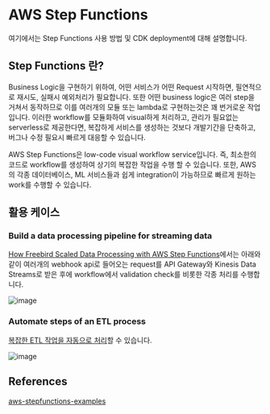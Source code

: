 # AWS Step Functions

여기에서는 Step Functions 사용 방법 및 CDK deployment에 대해 설명합니다. 

## Step Functions 란?

Business Logic을 구현하기 위하여, 어떤 서비스가 어떤 Request 시작하면, 필연적으로 재시도, 실패시 예외처리가 필요합니다. 또한 어떤 business logic은 여러 step을 거쳐서 동작하므로 이를 여러개의 모듈 또는 lambda로 구현하는것은 꽤 번거로운 작업입니다. 이러한 workflow를 모듈화하여 visual하게 처리하고, 관리가 필요없는 serverless로 제공한다면, 복잡하게 서비스를 생성하는 것보다 개발기간을 단축하고, 버그나 수정 필요시 빠르게 대응할 수 있습니다.

AWS Step Functions은 low-code visual workflow service입니다. 즉, 최소한의 코드로 workflow를 생성하여 상기의 복잡한 작업을 수행 할 수 있습니다. 또한, AWS의 각종 데이터베이스, ML 서비스들과 쉽게 integration이 가능하므로 빠르게 원하는 work를 수행할 수 있습니다.


## 활용 케이스 

### Build a data processing pipeline for streaming data

[How Freebird Scaled Data Processing with AWS Step Functions](https://aws.amazon.com/ko/blogs/startups/how-freebird-scaled-data-processing-with-aws-step-functions/)에서는 아래와 같이 여러개의 webhook api로 들어오는 request를 API Gateway와 Kinesis Data Streams로 받은 후에 workflow에서 validation check를 비롯한 각종 처리를 수행합니다. 

![image](https://user-images.githubusercontent.com/52392004/174412018-2d8f3273-131f-4b11-81a1-4bb44087b2e5.png)

### Automate steps of an ETL process

[복잡한 ETL 작업을 자동으로 처리](https://aws.amazon.com/ko/step-functions/use-cases/#Data_Processing_and_ETL_Orchestration)할 수 있습니다. 

![image](https://user-images.githubusercontent.com/52392004/174412512-7c9dcc92-8636-4932-b32b-5b27a400bb21.png)


## References

[aws-stepfunctions-examples](https://github.com/aws-samples/aws-stepfunctions-examples)

